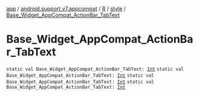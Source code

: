 [app](../../../index.md) / [android.support.v7.appcompat](../../index.md) / [R](../index.md) / [style](index.md) / [Base_Widget_AppCompat_ActionBar_TabText](.)

# Base_Widget_AppCompat_ActionBar_TabText

`static val Base_Widget_AppCompat_ActionBar_TabText: `[`Int`](https://kotlinlang.org/api/latest/jvm/stdlib/kotlin/-int/index.html)
`static val Base_Widget_AppCompat_ActionBar_TabText: `[`Int`](https://kotlinlang.org/api/latest/jvm/stdlib/kotlin/-int/index.html)
`static val Base_Widget_AppCompat_ActionBar_TabText: `[`Int`](https://kotlinlang.org/api/latest/jvm/stdlib/kotlin/-int/index.html)
`static val Base_Widget_AppCompat_ActionBar_TabText: `[`Int`](https://kotlinlang.org/api/latest/jvm/stdlib/kotlin/-int/index.html)